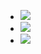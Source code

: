 <ul data-clearing>
  <li><a href="/img/blog/2010/09/15418111-photo 1.JPG"><img src="/img/blog/2010/09/15418111-photo 1.JPG" data-caption=""></a></li>
  <li><a href="/img/blog/2010/09/15418112-photo 2.JPG"><img src="/img/blog/2010/09/15418112-photo 2.JPG" data-caption=""></a></li>
  <li><a href="/img/blog/2010/09/15418113-photo 3.JPG"><img src="/img/blog/2010/09/15418113-photo 3.JPG" data-caption=""></a></li>
</ul>